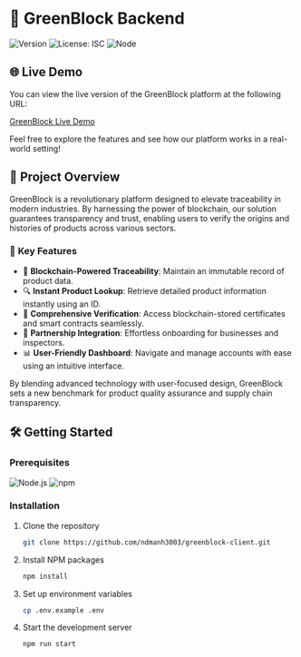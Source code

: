 # 🌿 GreenBlock Backend

![Version](https://img.shields.io/badge/version-1.0.0-blue.svg?cacheSeconds=2592000)
![License: ISC](https://img.shields.io/badge/License-ISC-yellow.svg)
![Node](https://img.shields.io/badge/node-%3E%3D14.0.0-green.svg)

## 🌐 Live Demo

You can view the live version of the GreenBlock platform at the following URL:

[GreenBlock Live Demo](https://greenblock.vercel.app/)

Feel free to explore the features and see how our platform works in a real-world setting!

## 🚀 Project Overview

GreenBlock is a revolutionary platform designed to elevate traceability in modern industries. By harnessing the power of blockchain, our solution guarantees transparency and trust, enabling users to verify the origins and histories of products across various sectors.

### 🌟 **Key Features**

- 🔗 **Blockchain-Powered Traceability**: Maintain an immutable record of product data.
- 🔍 **Instant Product Lookup**: Retrieve detailed product information instantly using an ID.
- 📜 **Comprehensive Verification**: Access blockchain-stored certificates and smart contracts seamlessly.
- 🤝 **Partnership Integration**: Effortless onboarding for businesses and inspectors.
- 📊 **User-Friendly Dashboard**: Navigate and manage accounts with ease using an intuitive interface.

By blending advanced technology with user-focused design, GreenBlock sets a new benchmark for product quality assurance and supply chain transparency.

## 🛠️ Getting Started

### Prerequisites

![Node.js](https://img.shields.io/badge/node-%3E%3D14.0.0-green.svg)
![npm](https://img.shields.io/badge/npm-%3E%3D6.0.0-red.svg)

### Installation

1. Clone the repository
   ```sh
   git clone https://github.com/ndmanh3003/greenblock-client.git
   ```
2. Install NPM packages
   ```sh
   npm install
   ```
3. Set up environment variables
   ```sh
   cp .env.example .env
   ```
4. Start the development server
   ```sh
   npm run start
   ```
